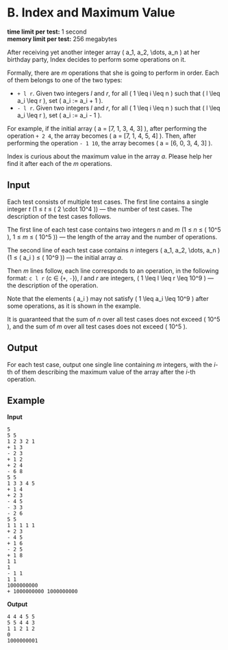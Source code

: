 # B. Index and Maximum Value

**time limit per test:** 1 second  
**memory limit per test:** 256 megabytes

After receiving yet another integer array \( a_1, a_2, \dots, a_n \) at her birthday party, Index decides to perform some operations on it.

Formally, there are *m* operations that she is going to perform in order. Each of them belongs to one of the two types:

- `+ l r`. Given two integers *l* and *r*, for all \( 1 \leq i \leq n \) such that \( l \leq a_i \leq r \), set \( a_i := a_i + 1 \).
- `- l r`. Given two integers *l* and *r*, for all \( 1 \leq i \leq n \) such that \( l \leq a_i \leq r \), set \( a_i := a_i - 1 \).

For example, if the initial array \( a = [7, 1, 3, 4, 3] \), after performing the operation `+ 2 4`, the array becomes \( a = [7, 1, 4, 5, 4] \). Then, after performing the operation `- 1 10`, the array becomes \( a = [6, 0, 3, 4, 3] \).

Index is curious about the maximum value in the array *a*. Please help her find it after each of the *m* operations.

## Input

Each test consists of multiple test cases. The first line contains a single integer *t* (1 ≤ *t* ≤ \( 2 \cdot 10^4 \)) — the number of test cases. The description of the test cases follows.

The first line of each test case contains two integers *n* and *m* (1 ≤ *n* ≤ \( 10^5 \), 1 ≤ *m* ≤ \( 10^5 \)) — the length of the array and the number of operations.

The second line of each test case contains *n* integers \( a_1, a_2, \dots, a_n \) (1 ≤ \( a_i \) ≤ \( 10^9 \)) — the initial array *a*.

Then *m* lines follow, each line corresponds to an operation, in the following format: `c l r` (c ∈ {`+`, `-`}), *l* and *r* are integers, \( 1 \leq l \leq r \leq 10^9 \) — the description of the operation.

Note that the elements \( a_i \) may not satisfy \( 1 \leq a_i \leq 10^9 \) after some operations, as it is shown in the example.

It is guaranteed that the sum of *n* over all test cases does not exceed \( 10^5 \), and the sum of *m* over all test cases does not exceed \( 10^5 \).

## Output

For each test case, output one single line containing *m* integers, with the *i*-th of them describing the maximum value of the array after the *i*-th operation.

## Example

**Input**  
```
5
5 5
1 2 3 2 1
+ 1 3
- 2 3
+ 1 2
+ 2 4
- 6 8
5 5
1 3 3 4 5
+ 1 4
+ 2 3
- 4 5
- 3 3
- 2 6
5 5
1 1 1 1 1
+ 2 3
- 4 5
+ 1 6
- 2 5
+ 1 8
1 1
1
- 1 1
1 1
1000000000
+ 1000000000 1000000000
```

**Output**  
```
4 4 4 5 5
5 5 4 4 3
1 1 2 1 2
0
1000000001
```
